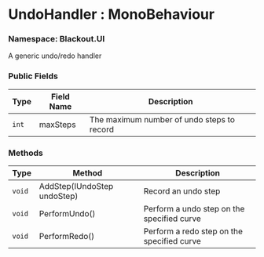 # UndoHandler : MonoBehaviour
### Namespace: Blackout.UI


A generic undo/redo handler


 ### Public Fields

 | Type | Field Name | Description |
| --- | --- | --- |
| `int` | maxSteps | The maximum number of undo steps to record |

 ### Methods
| Type | Method | Description |
| --- | --- | --- |
| `void` | AddStep(IUndoStep undoStep) | Record an undo step |
| `void` | PerformUndo() | Perform a undo step on the specified curve |
| `void` | PerformRedo() | Perform a redo step on the specified curve |
